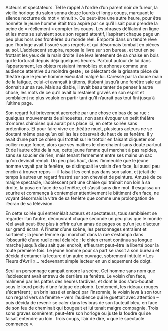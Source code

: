 Acteurs et spectateurs.
Tel le rappel à l’ordre d’un parent noir de fureur, la vieille horloge du salon sonna douze lourds et longs coups, marquant le silence nocturne du mot « minuit ». Ou peut-être une autre heure, pour être honnête le jeune homme était trop aspiré par ce qu’il lisait pour prendre la peine de « réellement » compter les coups. Les phrases défilaient en ligne et les mots se suivaient sous son regard attentif, l’aspirant chaque page un peu plus hors des frontières du monde réel. Emporté dans un tendre rêve que l’horloge avait fissuré sans regrets et qui désormais tombait en pièces au sol.
L’adolescent soupira, reposa le livre sur son bureau, et tout en se frottant les yeux de la main droite il se leva lentement de sa chaise en bois qui le torturait depuis déjà quelques heures. Partout autour de lui dans l’appartement, les objets restaient immobiles et aphones comme une audience attentive du moindre geste ; se délectant de la grisante pièce de théâtre que le jeune homme exécutait malgré lui. Caressé par la douce main de la fatigue, celui-ci avançait à tâtons, titubant jusqu’à une fenêtre sale qui donnait sur sa rue. Mais au diable, il avait beau tenter de penser à autre chose, les mots de ce qu’il avait lu restaient gravés en son esprit et semblaient ne plus vouloir en partir tant qu’il n’aurait pas tout fini jusqu’à l’ultime page.

Son regard fut brièvement accroché par une chose en bas de sa rue : quelques mouvements de silhouettes, non sans évoquer un petit théâtre d’ombres chinoises qui aurait pris place ici, en cette soirée sans prétentions. Et pour faire vivre ce théâtre muet, plusieurs acteurs ne se doutant même pas qu’un œil las les observait du haut de sa fenêtre. Il y avait d’une part ce chien qui trottait sur le trottoir en faisant cliqueter son collier rouge foncé, alors que ses maîtres le cherchaient sans doute partout. Et de l’autre côté de la rue, cette jeune femme qui marchait à pas rapides, sans se soucier de rien, mais tenant fermement entre ses mains un sac qu’on devinait rempli.
Un peu plus haut, dans l’immeuble que le jeune homme voyait par la fenêtre, se distinguait le voisin d’en face, lui aussi peu enclin à trouver repos — il faisait les cent pas dans son salon, et jetait de temps à autres un regard frustré sur son chevalet de peinture. Amusé de ce maigre spectacle, l’adolescent prit une chaise qui traînait non loin à sa droite, la posa en face de sa fenêtre, et s’assit sans dire mot. Il esquissa un sourire et commença à contempler attentivement le bâtiment d’en face, ne voyant désormais la vitre de sa fenêtre que comme une prolongation de l’écran de sa télévision.

En cette soirée qui entremêlait acteurs et spectateurs, tous semblaient se regarder l’un l’autre, découvrant chaque seconde un peu plus que le monde réel avait peut-être plus à offrir qu’un amas de pages ou qu’un jeu d’acteur sur grand écran.
À l’instar d’une scène, les personnages entraient et sortaient ; la jeune femme qui marchait dans la rue s’estompa dans l’obscurité d’une ruelle mal éclairée ; le chien errant continua sa longue marche jusqu’à dieu sait quel endroit, effleurant peut-être la liberté pour la toute première fois.
Le jeune homme pour sa part se rassit à son bureau et décida d’entamer la lecture d’un autre ouvrage, sobrement intitulé « Les Fleurs d’Avril »… redevenant simple lecteur en un claquement de doigt.

Seul un personnage campait encore la scène. Cet homme sans nom que l’adolescent avait entrevu de derrière sa fenêtre. Le voisin d’en face, malmené par les pattes des heures tardives, et dont le dos s’arc-boutait sous le lourd poids d’une fatigue de plomb.
Lentement, les rideaux rouges s’écartèrent ; un brin lassé et enlacé par l’insomnie, le voisin leva à son tour son regard vers sa fenêtre – vers l’audience qui le guettait avec attention – puis décida de revenir se caler dans les bras de son fauteuil bleu, en face de son feu de cheminait qui bougeait et lui tenait maigre compagnie.
Trois sons graves sonnèrent, peut-être son horloge ou juste la foudre qui se faisait entendre au loin.
Trois coups, l’air de dire, « que le spectacle commence ».
